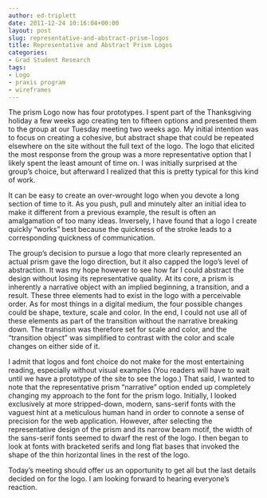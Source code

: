 ```yaml
---
author: ed-triplett
date: 2011-12-24 10:16:04+00:00
layout: post
slug: representative-and-abstract-prism-logos
title: Representative and Abstract Prism Logos
categories:
- Grad Student Research
tags:
- Logo
- praxis program
- wireframes
---
```


The prism Logo now has four prototypes. I spent part of the Thanksgiving holiday a few weeks ago creating ten to fifteen options and presented them to the group at our Tuesday meeting two weeks ago. My initial intention was to focus on creating a cohesive, but abstract shape that could be repeated elsewhere on the site without the full text of the logo. The logo that elicited the most response from the group was a more representative option that I likely spent the least amount of time on. I was initially surprised at the group’s choice, but afterward I realized that this is pretty typical for this kind of work.

It can be easy to create an over-wrought logo when you devote a long section of time to it. As you push, pull and minutely alter an initial idea to make it different from a previous example, the result is often an amalgamation of too many ideas. Inversely, I have found that a logo I create quickly “works” best because the quickness of the stroke leads to a corresponding quickness of communication.

The group’s decision to pursue a logo that more clearly represented an actual prism gave the logo direction, but it also capped the logo’s level of abstraction. It was my hope however to see how far I could abstract the design without losing its representative quality. At its core, a prism is inherently a narrative object with an implied beginning, a transition, and a result. These three elements had to exist in the logo with a perceivable order. As for most things in a digital medium, the four possible changes could be shape, texture, scale and color. In the end, I could not use all of these elements as part of the transition without the narrative breaking down. The transition was therefore set for scale and color, and the “transition object” was simplified to contrast with the color and scale changes on either side of it.

I admit that logos and font choice do not make for the most entertaining reading, especially without visual examples (You readers will have to wait until we have a prototype of the site to see the logo.) That said, I wanted to note that the representative prism “narrative” option ended up completely changing my approach to the font for the prism logo. Initially, I looked exclusively at more stripped-down, modern, sans-serif fonts with the vaguest hint at a meticulous human hand in order to connote a sense of precision for the web application. However, after selecting the representative design of the prism and its narrow beam motif, the width of the sans-serif fonts seemed to dwarf the rest of the logo. I then began to look at fonts with bracketed serifs and long flat bases that invoked the shape of the thin horizontal lines in the rest of the logo.

Today’s meeting should offer us an opportunity to get all but the last details decided on for the logo. I am looking forward to hearing everyone’s reaction.
